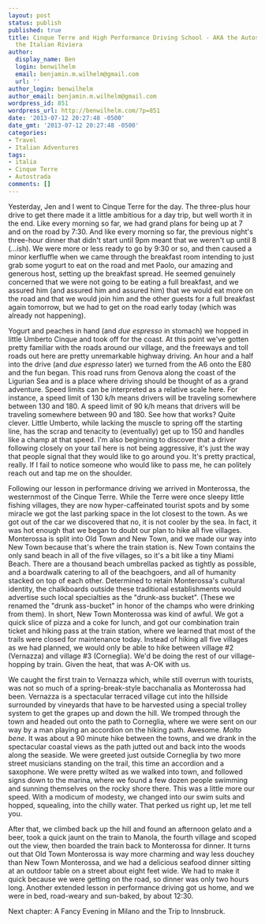 ```yaml
---
layout: post
status: publish
published: true
title: Cinque Terre and High Performance Driving School - AKA the Autostrada Through
  the Italian Riviera
author:
  display_name: Ben
  login: benwilhelm
  email: benjamin.m.wilhelm@gmail.com
  url: ''
author_login: benwilhelm
author_email: benjamin.m.wilhelm@gmail.com
wordpress_id: 851
wordpress_url: http://benwilhelm.com/?p=851
date: '2013-07-12 20:27:48 -0500'
date_gmt: '2013-07-12 20:27:48 -0500'
categories:
- Travel
- Italian Adventures
tags:
- italia
- Cinque Terre
- Autostrada
comments: []
---
```

<p>Yesterday, Jen and I went to Cinque Terre for the day. The three-plus hour drive to get there made it a little ambitious for a day trip, but well worth it in the end. Like every morning so far, we had grand plans for being up at 7 and on the road by 7:30. And like every morning so far, the previous night's three-hour dinner that didn't start until 9pm meant that we weren't up until 8 (...ish). We were more or less ready to go by 9:30 or so, and then caused a minor kerfluffle when we came through the breakfast room intending to just grab some yogurt to eat on the road and met Paolo, our amazing and generous host, setting up the breakfast spread.  He seemed genuinely concerned that we were not going to be eating a full breakfast, and we assured him (and assured him and assured him) that we would eat more on the road and that we would join him and the other guests for a full breakfast again tomorrow, but we had to get on the road early today (which was already not happening).  </p>
<p>Yogurt and peaches in hand (and <em>due espresso</em> in stomach) we hopped in little Umberto Cinque and took off for the coast.  At this point we've gotten pretty familiar with the roads around our village, and the freeways and toll roads out here are pretty unremarkable highway driving. An hour and a half into the drive (and <em>due espresso</em> later) we turned from the A6 onto the E80 and the fun began. This road runs from Genova along the coast of the Ligurian Sea and is a place where driving should be thought of as a grand adventure.  Speed limits can be interpreted as a relative scale here.  For instance, a speed limit of 130 k/h means drivers will be traveling somewhere between 130 and 180.  A speed limit of 90 k/h means that drivers will be traveling somewhere between 90 and 180.  See how that works? Quite clever. Little Umberto, while lacking the muscle to spring off the starting line, has the scrap and tenacity to (eventually) get up to 150 and handles like a champ at that speed.  I'm also beginning to discover that a driver following closely on your tail here is not being aggressive, it's just the way that people signal that they would like to go around you.  It's pretty practical, really. If I fail to notice someone who would like to pass me, he can politely reach out and tap me on the shoulder.</p>
<p>Following our lesson in performance driving we arrived in Monterossa, the westernmost of the Cinque Terre.  While the Terre were once sleepy little fishing villages, they are now hyper-caffeinated tourist spots and by some miracle we got the last parking space in the lot closest to the town. As we got out of the car we discovered that no, it is not cooler by the sea.  In fact, it was hot enough that we began to doubt our plan to hike all five villages.  Monterossa is split into Old Town and New Town, and we made our way into New Town because that's where the train station is. New Town contains the only sand beach in all of the five villages, so it's a bit like a tiny Miami Beach. There are a thousand beach umbrellas packed as tightly as possible, and a boardwalk catering to all of the beachgoers, and all of humanity stacked on top of each other. Determined to retain Monterossa's cultural identity, the chalkboards outside these traditional establishments would advertise such local specialties as the "drunk-ass bucket".  (These we renamed the "drunk ass-bucket" in honor of the champs who were drinking from them). In short, New Town Monterossa was kind of awful.  We got a quick slice of pizza and a coke for lunch, and got our combination train ticket and hiking pass at the train station, where we learned that most of the trails were closed for maintenance today.  Instead of hiking all five villages as we had planned, we would only be able to hike between village #2 (Vernazza) and village #3 (Corneglia). We'd be doing the rest of our village-hopping by train. Given the heat, that was A-OK with us.</p>
<p>We caught the first train to Vernazza which, while still overrun with tourists, was not so much of a spring-break-style bacchanalia as Monterossa had been.  Vernazza is a spectacular terraced village cut into the hillside surrounded by vineyards that have to be harvested using a special trolley system to get the grapes up and down the hill.  We tromped through the town and headed out onto the path to Corneglia, where we were sent on our way by a man playing an accordion on the hiking path.  Awesome. <em>Molto bene</em>. It was about a 90 minute hike between the towns, and we drank in the spectacular coastal views as the path jutted out and back into the woods along the seaside. We were greeted just outside Corneglia by two more street musicians standing on the trail, this time an accordion and a saxophone.  We were pretty wilted as we walked into town, and followed signs down to the marina, where we found a few dozen people swimming and sunning themselves on the rocky shore there.  This was a little more our speed.  With a modicum of modesty, we changed into our swim suits and hopped, squealing, into the chilly water.  That perked us right up, let me tell you. </p>
<p>After that, we climbed back up the hill and found an afternoon gelato and a beer, took a quick jaunt on the train to Manola, the fourth village and scoped out the view, then boarded the train back to Monterossa for dinner. It turns out that Old Town Monterossa is way more charming and way less douchey than New Town Monterossa, and we had a delicious seafood dinner sitting at an outdoor table on a street about eight feet wide.  We had to make it quick because we were getting on the road, so dinner was only two hours long. Another extended lesson in performance driving got us home, and we were in bed, road-weary and sun-baked, by about 12:30. </p>
<p>Next chapter: A Fancy Evening in Milano and the Trip to Innsbruck.</p>
